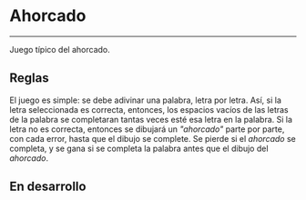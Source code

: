 # Ahorcado

---

Juego típico del ahorcado.

## Reglas

El juego es simple: se debe adivinar una palabra, letra por letra. Así, si la letra seleccionada es correcta, entonces, los espacios vacíos de las letras de la palabra
se completaran tantas veces esté esa letra en la palabra. Si la letra no es correcta, entonces se dibujará un *"ahorcado"* parte por parte, con cada error, hasta que
el dibujo se complete. Se pierde si el *ahorcado* se completa, y se gana si se completa la palabra antes que el dibujo del *ahorcado*.

## En desarrollo
